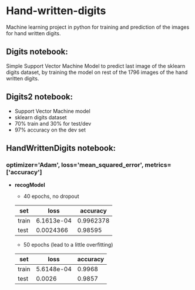 # Hand-written-digits
Machine learning project in python for training and prediction of the images for hand written digits.

## Digits notebook:
Simple Support Vector Machine Model to predict last image of the sklearn digits dataset, by training the model on rest of the 1796 images of the hand written digits.

## Digits2 notebook:
- Support Vector Machine model
- sklearn digits dataset
- 70% train and 30% for test/dev
- 97% accuracy on the dev set

## HandWrittenDigits notebook:
### optimizer='Adam', loss='mean_squared_error', metrics=['accuracy']
 - **recogModel**
    - 40 epochs, no dropout
    
    set | loss | accuracy
   ------------ | ------------ | -------------
    train | 6.1613e-04 | 0.9962378
    test | 0.0024366 | 0.98595
    
    - 50 epochs (lead to a little overfitting)
    
    set | loss | accuracy
   ------------ | ------------ | -------------
    train | 5.6148e-04 | 0.9968
    test | 0.0026 | 0.9857
